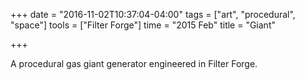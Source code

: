 +++
date = "2016-11-02T10:37:04-04:00"
tags = ["art", "procedural", "space"]
tools = ["Filter Forge"]
time = "2015 Feb"
title = "Giant"

+++

A procedural gas giant generator engineered in Filter Forge.
